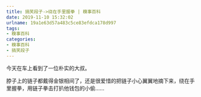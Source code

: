 ```yaml
---
title: 搞笑段子->绕在手里握拳 | 糗事百科
date: 2019-11-10 15:32:02
urlname: 19a1e63d57a483c5ce83efdca178d997
tags: 
- 糗事百科
categories:
- 糗事百科
- 搞笑段子
---
```

今天在车上看到了一位朴实的大叔。

脖子上的链子都戴得金银相间了，还是很爱惜的把链子小心翼翼地摘下来，绕在手里握拳，用链子拳击打扒他钱包的小偷……


